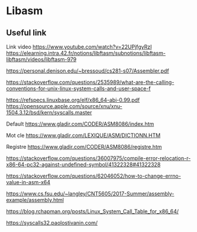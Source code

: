 # Libasm


## Useful link

Link video https://www.youtube.com/watch?v=22UPjfgyRzI  
https://elearning.intra.42.fr/notions/libftasm/subnotions/libftasm-libftasm/videos/libftasm-979  


https://personal.denison.edu/~bressoud/cs281-s07/Assembler.pdf  

https://stackoverflow.com/questions/2535989/what-are-the-calling-conventions-for-unix-linux-system-calls-and-user-space-f  

https://refspecs.linuxbase.org/elf/x86_64-abi-0.99.pdf  
https://opensource.apple.com/source/xnu/xnu-1504.3.12/bsd/kern/syscalls.master  

Default https://www.gladir.com/CODER/ASM8086/index.htm  

Mot cle 
https://www.gladir.com/LEXIQUE/ASM/DICTIONN.HTM  

Registre
https://www.gladir.com/CODER/ASM8086/registre.htm  

https://stackoverflow.com/questions/36007975/compile-error-relocation-r-x86-64-pc32-against-undefined-symbol/41322328#41322328  

https://stackoverflow.com/questions/62046052/how-to-change-errno-value-in-asm-x64  

https://www.cs.fsu.edu/~langley/CNT5605/2017-Summer/assembly-example/assembly.html  

https://blog.rchapman.org/posts/Linux_System_Call_Table_for_x86_64/  

https://syscalls32.paolostivanin.com/  
